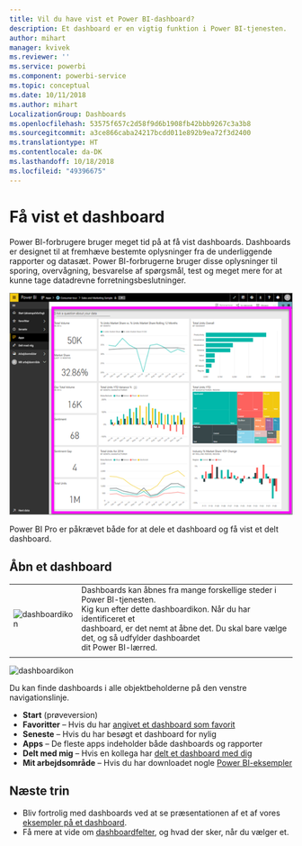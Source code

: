 ```yaml
---
title: Vil du have vist et Power BI-dashboard?
description: Et dashboard er en vigtig funktion i Power BI-tjenesten.
author: mihart
manager: kvivek
ms.reviewer: ''
ms.service: powerbi
ms.component: powerbi-service
ms.topic: conceptual
ms.date: 10/11/2018
ms.author: mihart
LocalizationGroup: Dashboards
ms.openlocfilehash: 53575f657c2d58f9d6b1908fb42bbb9267c3a3b8
ms.sourcegitcommit: a3ce866caba24217bcdd011e892b9ea72f3d2400
ms.translationtype: HT
ms.contentlocale: da-DK
ms.lasthandoff: 10/18/2018
ms.locfileid: "49396675"
---
```

# <a name="view-a-dashboard"></a>Få vist et dashboard
Power BI-forbrugere bruger meget tid på at få vist dashboards. Dashboards er designet til at fremhæve bestemte oplysninger fra de underliggende rapporter og datasæt. Power BI-forbrugerne bruger disse oplysninger til sporing, overvågning, besvarelse af spørgsmål, test og meget mere for at kunne tage datadrevne forretningsbeslutninger.

![dashboard](media/end-user-dashboard-open/power-bi-new-dash.png)


Power BI Pro er påkrævet både for at dele et dashboard og få vist et delt dashboard.

## <a name="open-a-dashboard"></a>Åbn et dashboard



|              |         |
|------------|--------------------------------|
|![dashboardikon](media/end-user-dashboard-open/power-bi-dashboard-icon.png)      |Dashboards kan åbnes fra mange forskellige steder i Power BI-tjenesten. <br> Kig kun efter dette dashboardikon. Når du har identificeret et <br>dashboard, er det nemt at åbne det. Du skal bare vælge det, og så udfylder dashboardet <br>dit Power BI-lærred. |
|                    |          |

![dashboardikon](media/end-user-dashboard-open/opendash.gif)


Du kan finde dashboards i alle objektbeholderne på den venstre navigationslinje. 
- **Start** (prøveversion)
- **Favoritter** – Hvis du har [angivet et dashboard som favorit](end-user-favorite.md)
- **Seneste** – Hvis du har besøgt et dashboard for nylig
- **Apps** – De fleste apps indeholder både dashboards og rapporter
- **Delt med mig** – Hvis en kollega har [delt et dashboard med dig](end-user-shared-with-me.md)
- **Mit arbejdsområde** – Hvis du har downloadet nogle [Power BI-eksempler](../sample-datasets.md)


## <a name="next-steps"></a>Næste trin
* Bliv fortrolig med dashboards ved at se præsentationen af et af vores [eksempler på et dashboard](../sample-tutorial-connect-to-the-samples.md).
* Få mere at vide om [dashboardfelter](end-user-tiles.md), og hvad der sker, når du vælger et.